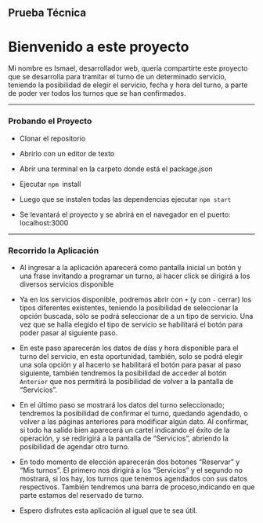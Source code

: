 
## Prueba Técnica

# Bienvenido a este proyecto

Mi nombre es Ismael, desarrollador web, quería compartirte este proyecto que se desarrolla para tramitar el turno de un determinado servicio, teniendo la posibilidad de elegir el servicio, fecha y hora del turno, a parte de poder ver todos los turnos que se han confirmados.

---
### Probando el Proyecto

 * Clonar el repositorio
 * Abrirlo con un editor de texto
 * Abrir una terminal en la carpeto donde está el package.json

 * Ejecutar `npm `install
 * Luego que se instalen todas las dependencias ejecutar `npm start` 
 * Se levantará el proyecto y se abrirá en el navegador en el puerto: localhost:3000
 ---

### Recorrido la Aplicación

* Al ingresar a la aplicación aparecerá como pantalla inicial un botón y una frase invitando a programar un turno, al hacer click se dirigirá a los diversos servicios disponible

* Ya en los servicios disponible, podremos abrir con `+` (y con `-` cerrar) los tipos diferentes existentes, teniendo la posibilidad de seleccionar la opción buscada, sólo se podrá seleccionar de a un tipo de servicio. Una vez que se halla elegido el tipo de servicio se habilitará el botón para poder pasar al siguiente paso.

* En este paso aparecerán los datos de días y hora disponible para el turno del servicio, en esta oportunidad, también, solo se podrá elegir una sola opción y al hacerlo se habilitará el botón para pasar al paso siguiente, también tendremos la posibilidad de acceder al botón `Anterior` que nos permitirá la posibilidad de volver a la pantalla de “Servicios”.

* En el último paso se mostrará los datos del turno seleccionado; tendremos la posibilidad de confirmar el turno, quedando agendado, o volver a las páginas anteriores para modificar algún dato. Al confirmar, si todo ha salido bien aparecerá un cartel indicando el éxito de la operación, y se redirigirá a la pantalla de “Servicios”, abriendo la posibilidad de agendar otro turno.

* En todo momento de elección aparecerán dos botones “Reservar” y “Mis turnos”. El primero nos dirigirá a los “Servicios” y el segundo no mostrará, si los hay, los turnos que tenemos agendados con sus datos respectivos. También tendremos una barra de proceso,indicando en que parte estamos del reservado de turno.

* Espero disfrutes esta aplicación al igual que te sea útil.

